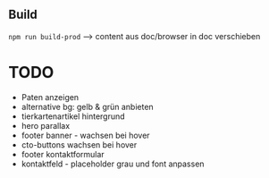 
## Build
`npm run build-prod` --> content aus doc/browser in doc verschieben


# TODO  
- Paten anzeigen
- alternative bg: gelb & grün anbieten
- tierkartenartikel hintergrund
- hero parallax
- footer banner - wachsen bei hover
- cto-buttons wachsen bei hover
- footer kontaktformular
- kontaktfeld - placeholder grau und font anpassen